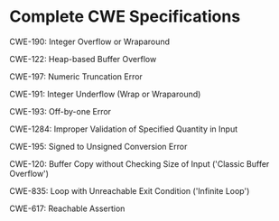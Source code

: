 

# Complete CWE Specifications

CWE-190: Integer Overflow or Wraparound

CWE-122: Heap-based Buffer Overflow

CWE-197: Numeric Truncation Error

CWE-191: Integer Underflow (Wrap or Wraparound)

CWE-193: Off-by-one Error

CWE-1284: Improper Validation of Specified Quantity in Input

CWE-195: Signed to Unsigned Conversion Error

CWE-120: Buffer Copy without Checking Size of Input ('Classic Buffer Overflow')

CWE-835: Loop with Unreachable Exit Condition ('Infinite Loop')

CWE-617: Reachable Assertion